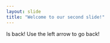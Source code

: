 ```yaml
---
layout: slide
title: "Welcome to our second slide!"
---
```

Is back!
Use the left arrow to go back!
